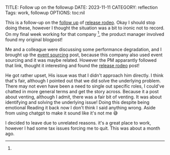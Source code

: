 TITLE: Follow up on the followup
DATE: 2023-11-11
CATEGORY: reflection
Tags: work, followup
OPTIONS: toc:nil

This is a follow-up on the [follow up]({filename}/followup-releasing-software.md) of [release rodeo]({filename}/releasing-software.md).
Okay I should stop doing these,
however I thought the situation was a bit to ironic not to record.
On my final week working for that company [^unrelated-reasons],
the product manager involved found my original blogpost!

Me and a colleague were discussing some performance degradation,
and I brought up the [event sourcing]({filename}/undeadlock-event-source.md) post, because this company also used event sourcing and it was maybe related.
However the PM apparantly followed that link, 
thought it interesting and found the [release rodeo]({filename}/releasing-software.md) post!

He got rather upset,
His issue was that I didn't approach him directly.
I think that's fair, 
although I pointed out that we did solve the underlying problem.
There may not even have been a need
to single out specific roles,
I could've chatted in more general
terms and get the story across.
Because it a post about venting,
although I admit, there was a fair bit of venting.
It was about identifying and solving the underlying issue!
Doing this despite being emotional
Reading it back now I don't think I said anything wrong.
Aside from using chatgpt to make it sound like it's not me 😅

[^tax]: I spend contracting to long for them which maybe considered as employment which the dutch tax authority doesn't tolerate. And some technicalities related to option pricing and income tax.


[^unrelated-reasons]: 
   I decided to leave due to unrelated reasons.
   it's a great place to work,
   however I had some tax issues forcing me to quit.
   This was about a month ago.
